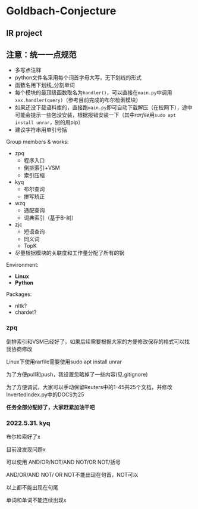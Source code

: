# Goldbach-Conjecture
## IR project

## 注意：统一一点规范
* 多写点注释
* python文件名采用每个词首字母大写，无下划线的形式
* 函数名用下划线_分割单词
* 每个模块的最顶级函数取名为`handler()`，可以直接在`main.py`中调用`xxx.handler(query)`（参考目前完成的布尔检索模块）
* 如果还没下载语料库的，直接跑`main.py`即可自动下载解压（在校网下），途中可能会提示一些包没安装，根据报错安装一下（其中*rarfile*用`sudo apt install unrar`，别的用pip）
* 建议字符串用单引号括


Group members & works: 
* zpq
  *  程序入口
  *  倒排索引+VSM
  *  索引压缩
* kyq
  * 布尔查询
  * 拼写矫正
* wzq
  * 通配查询
  * 词典索引（基于B-树）
* zjc
  * 短语查询
  * 同义词
  * TopK
* 尽量根据模块的关联度和工作量分配了所有的锅

Environment: 
* **Linux**
* **Python**

Packages: 
* nltk?
* chardet?


### zpq

倒排索引和VSM已经好了，如果后续需要根据大家的方便修改保存的格式可以找我协商修改

Linux下使用rarfile需要使用sudo apt install unrar

为了方便pull和push，我设置忽略掉了一些内容(见.gitignore)

为了方便调试，大家可以手动保留Reuters中的1-45共25个文档，并修改InvertedIndex.py中的DOCS为25

**任务全部分配好了，大家赶紧加油干吧**



### 2022.5.31. kyq

布尔检索好了x

目前没发现问题x

可以使用 AND/OR/NOT/AND NOT/OR NOT/括号

AND/OR/AND NOT/ OR NOT不能出现在句首，NOT可以

以上都不能出现在句尾

单词和单词不能连续出现x
